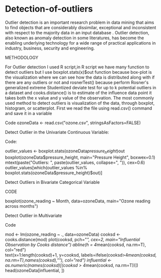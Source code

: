 # Detection-of-outliers

Outlier detection is an important research problem in data mining that aims to find objects that are considerably dissimilar, exceptional and inconsistent with respect to the majority data in an input database . Outlier detection, also known as anomaly detection in some literatures, has become the enabling underlying technology for a wide range of practical applications in industry, business, security and engineering.

METHODOLOGY


For Outlier detection I used R script,in R script we have many function to detect outliers but I use  boxplot.stats(x)$out function because box-plot is the visualization where we can see how the data is distributed along with if there are any outliers or not  and  rosnerTest()  because perform Rosner's generalized extreme Studentized deviate test for up to k potential outliers in a dataset and cooks.distance() is to estimate of the influence data point it takes both the x value and y value of the observation.
The most commonly used method to detect outliers is visualization of the data, through boxplot, histogram, or scatterplot.
First we read the file using read.csv() command and save it in a variable


Code
ozoneData <- read.csv("ozone.csv", stringsAsFactors=FALSE)



Detect Outlier in the Univariate Continuous Variable:


Code:


outlier_values <- boxplot.stats(ozoneData$pressure_height)$out
boxplot(ozoneData$pressure_height, main="Pressure Height", boxwex=0.1)
mtext(paste("Outliers: ", paste(outlier_values, collapse=", ")), cex=0.6)
outlier_values[which(outlier_values %in% boxplot.stats(ozoneData$pressure_height)$out)]





Detect Outliers in Bivariate Categorical Variable 


CODE


boxplot(ozone_reading ~ Month, data=ozoneData, main="Ozone reading across months")

 



Detect Outlier in Multivariate 


Code


mod <- lm(ozone_reading ~ ., data=ozoneData)
cooksd <- cooks.distance(mod)
plot(cooksd, pch="*", cex=2, main="Influential Observation by Cooks distance")
abline(h = 4*mean(cooksd, na.rm=T), col="red")  
text(x=1:length(cooksd)+1, y=cooksd, labels=ifelse(cooksd>4*mean(cooksd, na.rm=T),names(cooksd),""), col="red")
influential <- as.numeric(names(cooksd)[(cooksd > 4*mean(cooksd, na.rm=T))]) 
head(ozoneData[influential, ])






